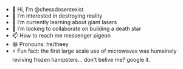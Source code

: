 - 👋 Hi, I’m @chessdosentexist
- 👀 I’m interested in destroying reality
- 🌱 I’m currently learning about giant lasers
- 💞️ I’m looking to collaborate on building a death star
- 📫 How to reach me messenger pigeon
- 😄 Pronouns: he/theey
- ⚡ Fun fact: the first large scale use of microwaves was humainely reviving frozen hampsters... don't belive me? google it.

<!---
chessdosentexist/chessdosentexist is a ✨ special ✨ repository because its `README.md` (this file) appears on your GitHub profile.
You can click the Preview link to take a look at your changes.
--->
